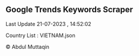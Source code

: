 

## Google Trends Keywords Scraper 
 
Last Update 21-07-2023 , 14:52:02

Country List :
VIETNAM.json



© Abdul Muttaqin 
